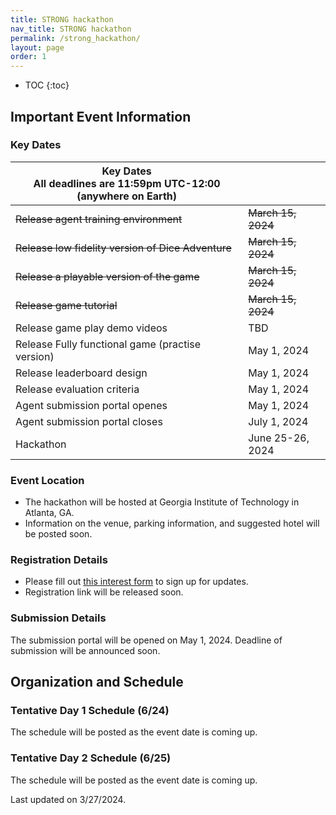 ```yaml
---
title: STRONG hackathon
nav_title: STRONG hackathon
permalink: /strong_hackathon/
layout: page
order: 1
---
```


* TOC
{:toc}

## Important Event Information

### Key Dates

| Key Dates<br/>All deadlines are 11:59pm UTC-12:00 (anywhere on Earth) |                     |
|---------------------------------------------------|---------------------|
|~~Release agent training environment~~                 |~~March 15, 2024~~       |
|~~Release low fidelity version of Dice Adventure~~     |~~March 15, 2024~~       |
|~~Release a playable version of the game~~             |~~March 15, 2024~~       |
|~~Release game tutorial~~                              |~~March 15, 2024~~       |
|Release game play demo videos                      |TBD                  |
|Release Fully functional game (practise version)   |May 1, 2024          |
|Release leaderboard design                         |May 1, 2024          |
|Release evaluation criteria                        |May 1, 2024          |
|Agent submission portal openes                     |May 1, 2024          |
|Agent submission portal closes                     |July 1, 2024         |
|Hackathon                                          |June 25-26, 2024     |

### Event Location

- The hackathon will be hosted at Georgia Institute of Technology in Atlanta, GA.
- Information on the venue, parking information, and suggested hotel will be posted soon.

### Registration Details

 - Please fill out [this interest form](https://gatech.co1.qualtrics.com/jfe/form/SV_9RorHqvlSm3QoSi) to sign up for updates.
 - Registration link will be released soon.

### Submission Details
 The submission portal will be opened on May 1, 2024. Deadline of submission will be announced soon.


## Organization and Schedule

### Tentative Day 1 Schedule (6/24)

The schedule will be posted as the event date is coming up.

<!-- | Start | End   | Activity                                     |
|-------|-------|----------------------------------------------|
| 9:00  | 9:30  | Welcome & Introduction                       | -->

### Tentative Day 2 Schedule (6/25)

The schedule will be posted as the event date is coming up.


<!-- | Start | End   | Activity                                     |
|-------|-------|----------------------------------------------|
| 4:00  | 5:00  | Reflection & Discussion Session              | -->

Last updated on 3/27/2024.


